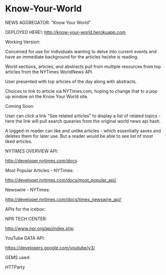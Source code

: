 Know-Your-World
=============
NEWS AGGREGATOR: "Know Your World"


DEPLOYED HERE!: http://know-your-world.herokuapp.com



Working Version:

Conceived for use for individuals wanting to delve into current events and have an immediate background for the articles he/she is reading.

World sections, articles, and abstracts pull from multiple resources from top articles from the NYTimes WorldNews API.

User presented with top articles of the day along with abstracts.

Choices to link to article via NYTimes.com, hoping to change that to a pop up window on the Know Your World site.



Coming Soon:

User can click a link "See related articles" to display a list of related topics - here the link will pull search quearies from the original world news api hash.

A logged-in reader can like and unlike articles - which essentially saves and deletes them for later use. But a reader would be able to see list of most liked articles.



NYTIMES OVERVIEW API:

http://developer.nytimes.com/docs

Most Popular Articles - NYTimes:

http://developer.nytimes.com/docs/most_popular_api/

Newswire - NYTimes:

http://developer.nytimes.com/docs/times_newswire_api/



APIs for the icebox:

NPR TECH CENTER:

http://www.npr.org/api/index.php


YouTube  DATA API:

https://developers.google.com/youtube/v3/


GEMS used:

HTTParty
